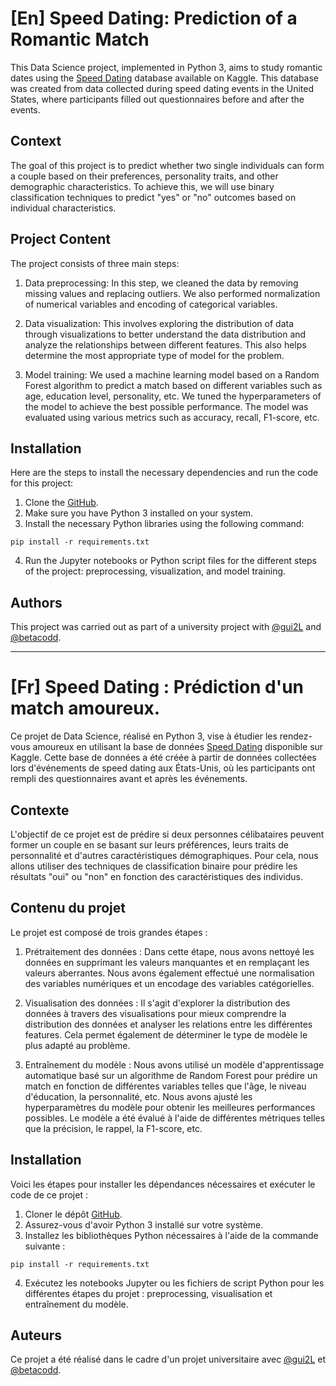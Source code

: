 # **[En]** Speed Dating: Prediction of a Romantic Match
This Data Science project, implemented in Python 3, aims to study romantic dates using the [Speed Dating](kaggle.com/datasets/whenamancodes/speed-dating) database available on Kaggle. This database was created from data collected during speed dating events in the United States, where participants filled out questionnaires before and after the events.

## Context
The goal of this project is to predict whether two single individuals can form a couple based on their preferences, personality traits, and other demographic characteristics. To achieve this, we will use binary classification techniques to predict "yes" or "no" outcomes based on individual characteristics.

## Project Content
The project consists of three main steps:

1. Data preprocessing: In this step, we cleaned the data by removing missing values and replacing outliers. We also performed normalization of numerical variables and encoding of categorical variables.

2. Data visualization: This involves exploring the distribution of data through visualizations to better understand the data distribution and analyze the relationships between different features. This also helps determine the most appropriate type of model for the problem.

3. Model training: We used a machine learning model based on a Random Forest algorithm to predict a match based on different variables such as age, education level, personality, etc. We tuned the hyperparameters of the model to achieve the best possible performance. The model was evaluated using various metrics such as accuracy, recall, F1-score, etc.

## Installation
Here are the steps to install the necessary dependencies and run the code for this project:

1. Clone the [GitHub](https://github.com/B-Manitas/speed-dating).
2. Make sure you have Python 3 installed on your system.
3. Install the necessary Python libraries using the following command:
```
pip install -r requirements.txt
```
4. Run the Jupyter notebooks or Python script files for the different steps of the 
project: preprocessing, visualization, and model training.

## Authors
This project was carried out as part of a university project with [@gui2L](https://github.com/gui2L) and [@betacodd](https://github.com/betacodd).


____
# **[Fr]** Speed Dating : Prédiction d'un match amoureux.
Ce projet de Data Science, réalisé en Python 3, vise à étudier les rendez-vous amoureux en utilisant la base de données [Speed Dating](kaggle.com/datasets/whenamancodes/speed-dating) disponible sur Kaggle. Cette base de données a été créée à partir de données collectées lors d'événements de speed dating aux États-Unis, où les participants ont rempli des questionnaires avant et après les événements.

## Contexte
L'objectif de ce projet est de prédire si deux personnes célibataires peuvent former un couple en se basant sur leurs préférences, leurs traits de personnalité et d'autres caractéristiques démographiques. Pour cela, nous allons utiliser des techniques de classification binaire pour prédire les résultats "oui" ou "non" en fonction des caractéristiques des individus.

## Contenu du projet
Le projet est composé de trois grandes étapes :

1. Prétraitement des données : Dans cette étape, nous avons nettoyé les données en supprimant les valeurs manquantes et en remplaçant les valeurs aberrantes. Nous avons également effectué une normalisation des variables numériques et un encodage des variables catégorielles.

2. Visualisation des données : Il s'agit d'explorer la distribution des données à travers des visualisations pour mieux comprendre la distribution des données et analyser les relations entre les différentes features. Cela permet également de déterminer le type de modèle le plus adapté au problème.

3. Entraînement du modèle : Nous avons utilisé un modèle d'apprentissage automatique basé sur un algorithme de Random Forest pour prédire un match en fonction de différentes variables telles que l'âge, le niveau d'éducation, la personnalité, etc. Nous avons ajusté les hyperparamètres du modèle pour obtenir les meilleures performances possibles. Le modèle a été évalué à l'aide de différentes métriques telles que la précision, le rappel, la F1-score, etc.

## Installation
Voici les étapes pour installer les dépendances nécessaires et exécuter le code de ce projet :

1. Cloner le dépôt [GitHub](https://github.com/B-Manitas/speed-dating).
2. Assurez-vous d'avoir Python 3 installé sur votre système.
3. Installez les bibliothèques Python nécessaires à l'aide de la commande suivante : 
```
pip install -r requirements.txt
```
4. Exécutez les notebooks Jupyter ou les fichiers de script Python pour les différentes étapes du projet : preprocessing, visualisation et entraînement du modèle.

## Auteurs
Ce projet a été réalisé dans le cadre d'un projet universitaire avec [@gui2L](https://github.com/gui2L) et [@betacodd](https://github.com/betacodd).

